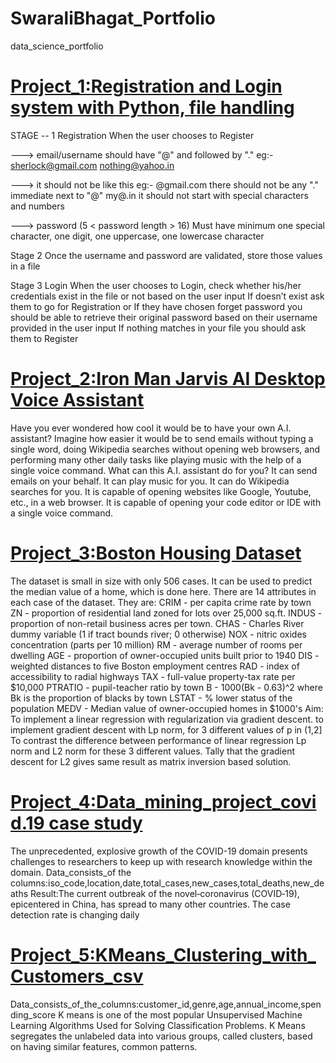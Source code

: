 # SwaraliBhagat_Portfolio
data_science_portfolio
# [Project_1:Registration and Login system with Python, file handling](https://github.com/swarali0308/registration.py/blob/master/main.py)
STAGE -- 1 Registration When the user chooses to Register

---> email/username should have "@" and followed by "." eg:- sherlock@gmail.com nothing@yahoo.in

---> it should not be like this eg:- @gmail.com there should not be any "." immediate next to "@" my@.in it should not start with special characters and numbers

---> password (5 < password length > 16) Must have minimum one special character, one digit, one uppercase, one lowercase character

Stage 2 Once the username and password are validated, store those values in a file

Stage 3 Login When the user chooses to Login, check whether his/her credentials exist in the file or not based on the user input If doesn’t exist ask them to go for Registration or If they have chosen forget password you should be able to retrieve their original password based on their username provided in the user input If nothing matches in your file you should ask them to Register

# [Project_2:Iron Man Jarvis AI Desktop Voice Assistant](https://github.com/swarali0308/Desktop-Voice-Assistant.py/blob/master/main.py)
Have you ever wondered how cool it would be to have your own A.I. assistant? Imagine how easier it would be to send emails without typing a single word, doing Wikipedia searches without opening web browsers, and performing many other daily tasks like playing music with the help of a single voice command. What can this A.I. assistant do for you? It can send emails on your behalf. It can play music for you. It can do Wikipedia searches for you. It is capable of opening websites like Google, Youtube, etc., in a web browser. It is capable of opening your code editor or IDE with a single voice command.

# [Project_3:Boston Housing Dataset](https://github.com/swarali0308/machine-learning-LR-/blob/main/Boston%20Housing%20Dataset-LRGD.pdf)
The dataset is small in size with only 506 cases. It can be used to predict the median value of a home, which is done here. There are 14 attributes in each case of the dataset. They are: CRIM - per capita crime rate by town ZN - proportion of residential land zoned for lots over 25,000 sq.ft. INDUS - proportion of non-retail business acres per town. CHAS - Charles River dummy variable (1 if tract bounds river; 0 otherwise) NOX - nitric oxides concentration (parts per 10 million) RM - average number of rooms per dwelling AGE - proportion of owner-occupied units built prior to 1940 DIS - weighted distances to five Boston employment centres RAD - index of accessibility to radial highways TAX - full-value property-tax rate per $10,000 PTRATIO - pupil-teacher ratio by town B - 1000(Bk - 0.63)^2 where Bk is the proportion of blacks by town LSTAT - % lower status of the population MEDV - Median value of owner-occupied homes in $1000's Aim: To implement a linear regression with regularization via gradient descent. to implement gradient descent with Lp norm, for 3 different values of p in (1,2] To contrast the difference between performance of linear regression Lp norm and L2 norm for these 3 different values. Tally that the gradient descent for L2 gives same result as matrix inversion based solution.

# [Project_4:Data_mining_project_covid.19 case study](https://github.com/swarali0308/practice/blob/main/Data%20mining%20project(covid.csv).pdf)
The unprecedented, explosive growth of the COVID-19 domain presents challenges to researchers to keep up with research knowledge within the domain. Data_consists_of the columns:iso_code,location,date,total_cases,new_cases,total_deaths,new_deaths Result:The current outbreak of the novel‐coronavirus (COVID‐19), epicentered in China, has spread to many other countries. The case detection rate is changing daily

# [Project_5:KMeans_Clustering_with_Customers_csv](https://github.com/swarali0308/practice/blob/main/KMeans%20Clustering(Customers.csv).pdf)
Data_consists_of_the_columns:customer_id,genre,age,annual_income,spending_score K means is one of the most popular Unsupervised Machine Learning Algorithms Used for Solving Classification Problems. K Means segregates the unlabeled data into various groups, called clusters, based on having similar features, common patterns.
